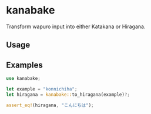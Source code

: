 # kanabake

Transform wapuro input into either Katakana or Hiragana.

## Usage



## Examples

```rust
use kanabake;

let example = "konnichiha";
let hiragana = kanabake::to_hiragana(example)?;

assert_eq!(hiragana, "こんにちは");
```
